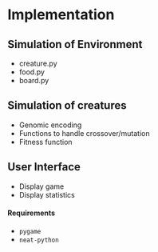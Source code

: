 # Implementation

## Simulation of Environment
 - creature.py
 - food.py
 - board.py

## Simulation of creatures
 - Genomic encoding
 - Functions to handle crossover/mutation
 - Fitness function

## User Interface
 - Display game
 - Display statistics

#### Requirements
 * `pygame`
 * `neat-python`

